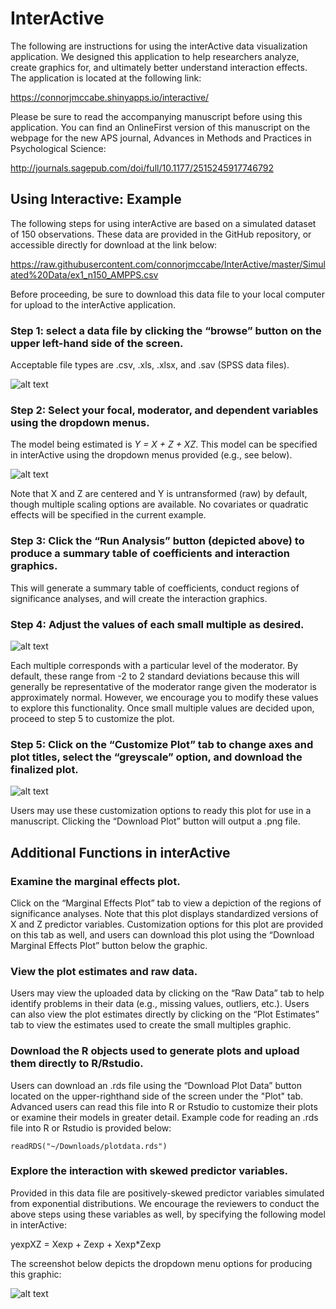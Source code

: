 # InterActive

The following are instructions for using the interActive data visualization application. We designed this application to help researchers analyze, create graphics for, and ultimately better understand interaction effects. The application is located at the following link:

https://connorjmccabe.shinyapps.io/interactive/

Please be sure to read the accompanying manuscript before using this application. You can find an OnlineFirst version of this manuscript on the webpage for the new APS journal, Advances in Methods and Practices in Psychological Science:

http://journals.sagepub.com/doi/full/10.1177/2515245917746792

## Using Interactive: Example

The following steps for using interActive are based on a simulated dataset of 150 observations. These data are provided in the GitHub repository, or accessible directly for download at the link below:

https://raw.githubusercontent.com/connorjmccabe/InterActive/master/Simulated%20Data/ex1_n150_AMPPS.csv

Before proceeding, be sure to download this data file to your local computer for upload to the interActive application.

### Step 1: select a data file by clicking the “browse” button on the upper left-hand side of the screen.

Acceptable file types are .csv, .xls, .xlsx, and .sav (SPSS data files).

![alt text](https://github.com/connorjmccabe/InterActive/blob/master/image%20files/Picture1.png)

### Step 2: Select your focal, moderator, and dependent variables using the dropdown menus.

The model being estimated is *Y = X + Z + XZ*. This model can be specified in interActive using the dropdown menus provided (e.g., see below).

![alt text](https://github.com/connorjmccabe/InterActive/blob/master/image%20files/Picture2.png)

Note that X and Z are centered and Y is untransformed (raw) by default, though multiple scaling options are available. No covariates or quadratic effects will be specified in the current example.

### Step 3: Click the “Run Analysis” button (depicted above) to produce a summary table of coefficients and interaction graphics.

This will generate a summary table of coefficients, conduct regions of significance analyses, and will create the interaction graphics.

### Step 4: Adjust the values of each small multiple as desired.

![alt text](https://github.com/connorjmccabe/InterActive/blob/master/image%20files/Picture3.png)

Each multiple corresponds with a particular level of the moderator. By default, these range from -2 to 2 standard deviations because this will generally be representative of the moderator range given the moderator is approximately normal. However, we encourage you to modify these values to explore this functionality. Once small multiple values are decided upon, proceed to step 5 to customize the plot.

### Step 5: Click on the “Customize Plot” tab to change axes and plot titles, select the “greyscale” option, and download the finalized plot.

![alt text](https://github.com/connorjmccabe/InterActive/blob/master/image%20files/Picture4.png)

Users may use these customization options to ready this plot for use in a manuscript. Clicking the “Download Plot” button will output a .png file.

## Additional Functions in interActive

### Examine the marginal effects plot.

Click on the “Marginal Effects Plot” tab to view a depiction of the regions of significance analyses. Note that this plot displays standardized versions of X and Z predictor variables. Customization options for this plot are provided on this tab as well, and users can download this plot using the “Download Marginal Effects Plot” button below the graphic.

### View the plot estimates and raw data.

Users may view the uploaded data by clicking on the “Raw Data” tab to help identify problems in their data (e.g., missing values, outliers, etc.). Users can also view the plot estimates directly by clicking on the “Plot Estimates” tab to view the estimates used to create the small multiples graphic. 

### Download the R objects used to generate plots and upload them directly to R/Rstudio.

Users can download an .rds file using the “Download Plot Data” button located on the upper-righthand side of the screen under the "Plot" tab. Advanced users can read this file into R or Rstudio to customize their plots or examine their models in greater detail. Example code for reading an .rds file into R or Rstudio is provided below:

```
readRDS("~/Downloads/plotdata.rds")
```

### Explore the interaction with skewed predictor variables.

Provided in this data file are positively-skewed predictor variables simulated from exponential distributions. We encourage the reviewers to conduct the above steps using these variables as well, by specifying the following model in interActive: 

yexpXZ = Xexp + Zexp + Xexp*Zexp

The screenshot below depicts the dropdown menu options for producing this graphic:

![alt text](https://github.com/connorjmccabe/InterActive/blob/master/image%20files/Picture5.png)
